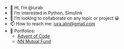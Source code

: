 - 👋 Hi, I’m @iurab
- 👀 I’m interested in Python, Simulink
- 💞️ I’m looking to collaborate on any topic or project 😀
- 📫 How to reach me: iura.alin@gmail.com
- 📁 Portfolios:
    * [Advent of Code](https://github.com/iurab/advent_of_code)
    * [NN Mutual Fund](https://github.com/iurab/nn_mutual_fund)

<!---
iurab/iurab is a ✨ special ✨ repository because its `README.md` (this file) appears on your GitHub profile.
You can click the Preview link to take a look at your changes.
--->
